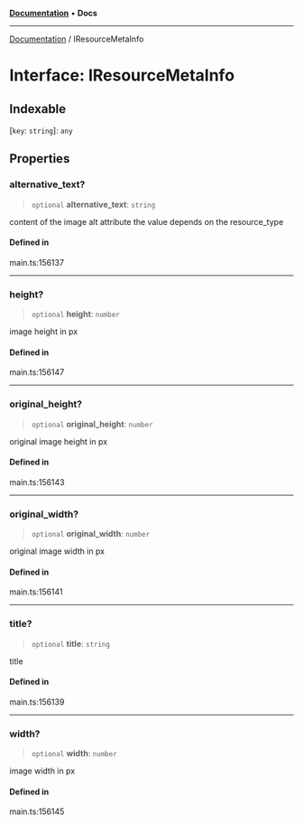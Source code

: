 [**Documentation**](../README.md) • **Docs**

***

[Documentation](../globals.md) / IResourceMetaInfo

# Interface: IResourceMetaInfo

## Indexable

 \[`key`: `string`\]: `any`

## Properties

### alternative\_text?

> `optional` **alternative\_text**: `string`

content of the image alt attribute
the value depends on the resource_type

#### Defined in

main.ts:156137

***

### height?

> `optional` **height**: `number`

image height in px

#### Defined in

main.ts:156147

***

### original\_height?

> `optional` **original\_height**: `number`

original image height in px

#### Defined in

main.ts:156143

***

### original\_width?

> `optional` **original\_width**: `number`

original image width in px

#### Defined in

main.ts:156141

***

### title?

> `optional` **title**: `string`

title

#### Defined in

main.ts:156139

***

### width?

> `optional` **width**: `number`

image width in px

#### Defined in

main.ts:156145
